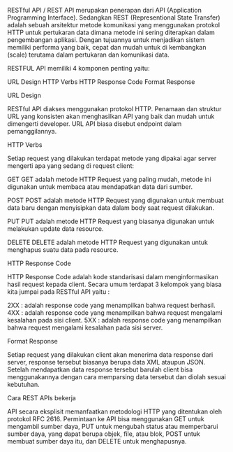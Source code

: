 RESTful API / REST API merupakan penerapan dari API (Application Programming Interface). Sedangkan REST (Representional State Transfer) adalah sebuah arsitektur metode komunikasi yang menggunakan protokol HTTP untuk pertukaran data dimana metode ini sering diterapkan dalam pengembangan aplikasi. Dengan tujuannya untuk menjadikan sistem memiliki performa yang baik, cepat dan mudah untuk di kembangkan (scale) terutama dalam pertukaran dan komunikasi data.

RESTFUL API memiliki 4 komponen penting yaitu:

URL Design
HTTP Verbs
HTTP Response Code
Format Response

URL Design

RESTful API diakses menggunakan protokol HTTP. Penamaan dan struktur URL yang konsisten akan menghasilkan API yang baik dan mudah untuk dimengerti developer. URL API biasa disebut endpoint dalam pemanggilannya.

 

HTTP Verbs

Setiap request yang dilakukan terdapat metode yang dipakai agar server mengerti apa yang sedang di request client:

GET
GET adalah metode HTTP Request yang paling mudah, metode ini digunakan untuk membaca atau mendapatkan data dari sumber.

POST
POST adalah metode HTTP Request yang digunakan untuk membuat data baru dengan menyisipkan data dalam body saat request dilakukan.

PUT
PUT adalah metode HTTP Request yang biasanya digunakan untuk melakukan update data resource.

DELETE
DELETE adalah metode HTTP Request yang digunakan untuk menghapus suatu data pada resource.

 

HTTP Response Code

HTTP Response Code adalah kode standarisasi dalam menginformasikan hasil request kepada client. Secara umum terdapat 3 kelompok yang biasa kita jumpai pada RESTful API yaitu :

2XX : adalah response code yang menampilkan bahwa request berhasil.
4XX : adalah response code yang menampilkan bahwa request mengalami kesalahan pada sisi client.
5XX : adalah response code yang menampilkan bahwa request mengalami kesalahan pada sisi server.

Format Response

Setiap request yang dilakukan client akan menerima data response dari server, response tersebut biasanya berupa data XML ataupun JSON. Setelah mendapatkan data response tersebut barulah client bisa menggunakannya dengan cara memparsing data tersebut dan diolah sesuai kebutuhan.

Cara REST APIs bekerja

API secara eksplisit memanfaatkan metodologi HTTP yang ditentukan oleh protokol RFC 2616. Permintaan ke API bisa menggunakan GET untuk mengambil sumber daya, PUT untuk mengubah status atau memperbarui sumber daya, yang dapat berupa objek, file, atau blok, POST untuk membuat sumber daya itu, dan DELETE untuk menghapusnya.

 